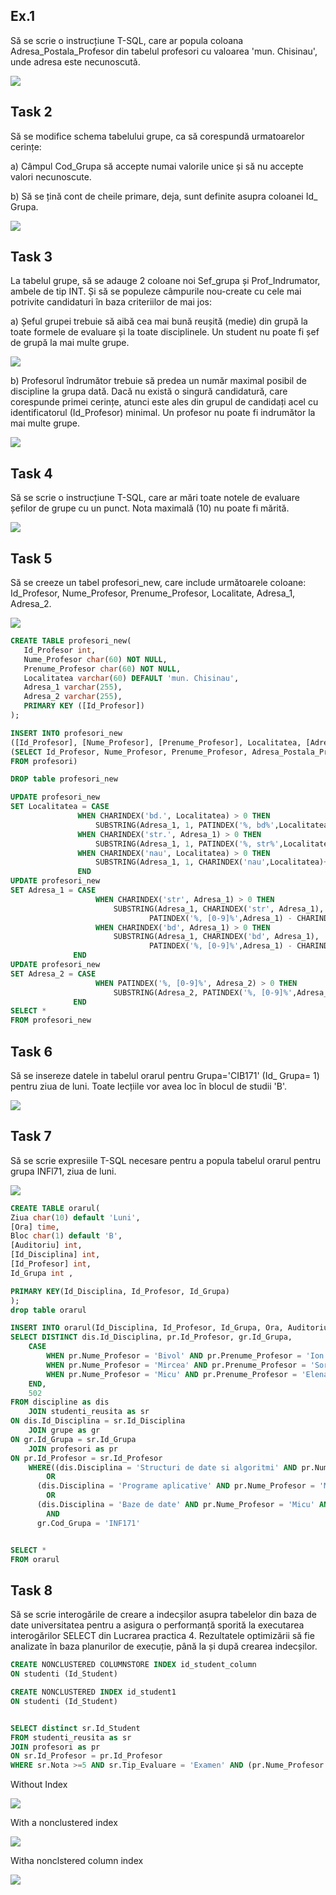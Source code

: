 

<p><b><h2> Ex.1 </h2></b></p>
<p>Să se scrie o instrucțiune T-SQL, care ar popula coloana Adresa_Postala_Profesor din tabelul
profesori cu valoarea 'mun. Chisinau', unde adresa este necunoscută.</p>

<img src="https://github.com/boaghivasile/DB/blob/master/Lab6/Exercises/Ex1.png"  />

<p><b><h2> Task 2 </h2></b></p> 
<p>Să se modifice schema tabelului grupe, ca să corespundă urmatoarelor cerințe:</p>
<p>a) Câmpul Cod_Grupa să accepte numai valorile unice și să nu accepte valori necunoscute.</p>
<p>b) Să se țină cont de cheile primare, deja, sunt definite asupra coloanei Id_ Grupa.  </p>

<img src="https://github.com/boaghivasile/DB/blob/master/Lab6/Exercises/Ex2.png" />

<p><b><h2> Task 3 </h2></b></p> 
<p>La tabelul grupe, să se adauge 2 coloane noi Sef_grupa și Prof_Indrumator, ambele de tip
INT. Și să se populeze câmpurile nou-create cu cele mai potrivite candidaturi în baza criteriilor
de mai jos:
<p>a) Șeful grupei trebuie să aibă cea mai bună reușită (medie) din grupă la toate formele de
evaluare și la toate disciplinele. Un student nu poate fi șef de grupă la mai multe grupe.</p>

<img src="https://github.com/boaghivasile/DB/blob/master/Lab6/Exercises/Ex3a.png" />

<p>b) Profesorul îndrumător trebuie să predea un număr maximal posibil de discipline la grupa
dată. Dacă nu există o singură candidatură, care corespunde primei cerințe, atunci este
ales din grupul de candidați acel cu identificatorul (Id_Profesor) minimal. Un profesor nu
poate fi indrumător la mai multe grupe.</p>

<img src="https://github.com/boaghivasile/DB/blob/master/Lab6/Exercises/Ex3b.png" />

<p><b><h2> Task 4 </h2></b></p> 
<p>Să se scrie o instrucțiune T-SQL, care ar mări toate notele de evaluare șefilor de grupe cu un
punct. Nota maximală (10) nu poate fi mărită.</p> 

<img src="https://github.com/boaghivasile/DB/blob/master/Lab6/Exercises/Ex4.png" />

<p><b><h2> Task 5 </h2></b></p> 
<p>Să se creeze un tabel profesori_new, care include următoarele coloane: Id_Profesor, Nume_Profesor, Prenume_Profesor, Localitate, Adresa_1, Adresa_2.</p>

<img src="https://github.com/boaghivasile/DB/blob/master/Lab6/Exercises/Ex5.png" />

 ```sql
 CREATE TABLE profesori_new(
	Id_Profesor int,
	Nume_Profesor char(60) NOT NULL,
	Prenume_Profesor char(60) NOT NULL,
	Localitatea varchar(60) DEFAULT 'mun. Chisinau',
	Adresa_1 varchar(255),
	Adresa_2 varchar(255),
	PRIMARY KEY ([Id_Profesor])
);

INSERT INTO profesori_new
([Id_Profesor], [Nume_Profesor], [Prenume_Profesor], Localitatea, [Adresa_1], [Adresa_2])
(SELECT Id_Profesor, Nume_Profesor, Prenume_Profesor, Adresa_Postala_Profesor, Adresa_Postala_Profesor, Adresa_Postala_Profesor
FROM profesori)

DROP table profesori_new

UPDATE profesori_new
SET Localitatea = CASE
				WHEN CHARINDEX('bd.', Localitatea) > 0 THEN 
					SUBSTRING(Adresa_1, 1, PATINDEX('%, bd%',Localitatea)-1) 
				WHEN CHARINDEX('str.', Adresa_1) > 0 THEN 
					SUBSTRING(Adresa_1, 1, PATINDEX('%, str%',Localitatea)-1) 
				WHEN CHARINDEX('nau', Localitatea) > 0 THEN
					SUBSTRING(Adresa_1, 1, CHARINDEX('nau',Localitatea)+2)
				END
UPDATE profesori_new
SET Adresa_1 = CASE
					WHEN CHARINDEX('str', Adresa_1) > 0 THEN 
						SUBSTRING(Adresa_1, CHARINDEX('str', Adresa_1), 
								PATINDEX('%, [0-9]%',Adresa_1) - CHARINDEX('str', Adresa_1)) 
					WHEN CHARINDEX('bd', Adresa_1) > 0 THEN 
						SUBSTRING(Adresa_1, CHARINDEX('bd', Adresa_1), 
								PATINDEX('%, [0-9]%',Adresa_1) - CHARINDEX('bd', Adresa_1)) 
			   END
UPDATE profesori_new
SET Adresa_2 = CASE
					WHEN PATINDEX('%, [0-9]%', Adresa_2) > 0 THEN
						SUBSTRING(Adresa_2, PATINDEX('%, [0-9]%',Adresa_2) + 1,  LEN(Adresa_2) - PATINDEX('%, [0-9]%', Adresa_2) + 1)
			   END
SELECT *  
FROM profesori_new
```
<p><b><h2> Task 6 </h2></b></p> 
<p>Să se insereze datele in tabelul orarul pentru Grupa='CIB171' (Id_ Grupa= 1) pentru ziua de
luni. Toate lecțiile vor avea loc în blocul de studii 'B'.</p> 

<img src="https://github.com/boaghivasile/DB/blob/master/Lab6/Exercises/Ex6.png" />

<p><b><h2> Task 7 </h2></b></p> 
<p>Să se scrie expresiile T-SQL necesare pentru a popula tabelul orarul pentru grupa INFl71,
ziua de luni. </p> 

<img src="https://github.com/boaghivasile/DB/blob/master/Lab6/Exercises/Ex7.png" />

```sql
CREATE TABLE orarul(
Ziua char(10) default 'Luni',
[Ora] time,
Bloc char(1) default 'B',
[Auditoriu] int,
[Id_Disciplina] int,
[Id_Profesor] int,
Id_Grupa int ,

PRIMARY KEY(Id_Disciplina, Id_Profesor, Id_Grupa)
);
drop table orarul

INSERT INTO orarul(Id_Disciplina, Id_Profesor, Id_Grupa, Ora, Auditoriu)
SELECT DISTINCT dis.Id_Disciplina, pr.Id_Profesor, gr.Id_Grupa,
	CASE
		WHEN pr.Nume_Profesor = 'Bivol' AND pr.Prenume_Profesor = 'Ion' THEN '08:00'
		WHEN pr.Nume_Profesor = 'Mircea' AND pr.Prenume_Profesor = 'Sorin' THEN '11:30'
		WHEN pr.Nume_Profesor = 'Micu' AND pr.Prenume_Profesor = 'Elena' THEN '13:00'
	END,
	502
FROM discipline as dis
	JOIN studenti_reusita as sr
ON dis.Id_Disciplina = sr.Id_Disciplina
	JOIN grupe as gr
ON gr.Id_Grupa = sr.Id_Grupa
	JOIN profesori as pr
ON pr.Id_Profesor = sr.Id_Profesor
	WHERE((dis.Disciplina = 'Structuri de date si algoritmi' AND pr.Nume_Profesor = 'Bivol' AND pr.Prenume_Profesor = 'Ion')
		OR
	  (dis.Disciplina = 'Programe aplicative' AND pr.Nume_Profesor = 'Mircea' AND pr.Prenume_Profesor = 'Sorin')
	    OR
      (dis.Disciplina = 'Baze de date' AND pr.Nume_Profesor = 'Micu' AND pr.Prenume_Profesor = 'Elena'))
	    AND
	  gr.Cod_Grupa = 'INF171'


SELECT * 
FROM orarul
```

<p><b><h2> Task 8 </h2></b></p> 
<p>Să se scrie interogările de creare a indecșilor asupra tabelelor din baza de date universitatea
pentru a asigura o performanță sporită la executarea interogărilor SELECT din Lucrarea
practica 4. Rezultatele optimizării să fie analizate în baza planurilor de execuție, până la și
după crearea indecșilor. </p> 

```SQL
CREATE NONCLUSTERED COLUMNSTORE INDEX id_student_column
ON studenti (Id_Student)

CREATE NONCLUSTERED INDEX id_student1
ON studenti (Id_Student)


SELECT distinct sr.Id_Student
FROM studenti_reusita as sr
JOIN profesori as pr
ON sr.Id_Profesor = pr.Id_Profesor
WHERE sr.Nota >=5 AND sr.Tip_Evaluare = 'Examen' AND (pr.Nume_Profesor = 'Ion' OR pr.Prenume_Profesor = 'Ion')
```
<p> Without Index </p>
<img src="https://github.com/boaghivasile/DB/blob/master/Lab6/Exercises/Ex8A.PNG" />
<p> With a nonclustered index </p>
<img src="https://github.com/boaghivasile/DB/blob/master/Lab6/Exercises/Ex8B.PNG" />
<p> Witha nonclstered column index </p>
<img src="https://github.com/boaghivasile/DB/blob/master/Lab6/Exercises/Ex8C.PNG" />




